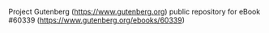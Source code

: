 Project Gutenberg (https://www.gutenberg.org) public repository for eBook #60339 (https://www.gutenberg.org/ebooks/60339)
